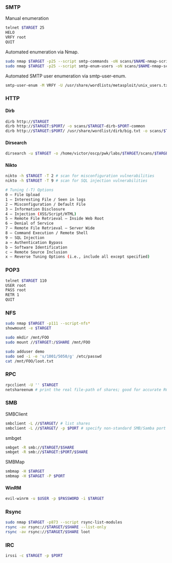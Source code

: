 ### SMTP
Manual enumeration
```bash
telnet $TARGET 25
HELO
VRFY root
QUIT
```

Automated enumeration via Nmap.
```bash
sudo nmap $TARGET -p25 --script smtp-commands -oN scans/$NAME-nmap-script-smtp-commands
sudo nmap $TARGET -p25 --script smtp-enum-users -oN scans/$NAME-nmap-script-smtp-enum-users
```

Automated SMTP user enumeration via smtp-user-enum.
```bash
smtp-user-enum -M VRFY -U /usr/share/wordlists/metasploit/unix_users.txt -t $TARGET
```

### HTTP
#### Dirb
```bash
dirb http://$TARGET 
dirb http://$TARGET:$PORT/ -o scans/$TARGET-dirb-$PORT-common
dirb http://$TARGET:$PORT/ /usr/share/wordlist/dirb/big.txt -o scans/$TARGET-dirb-$PORT-big
```

#### Dirsearch
```bash
dirsearch -u $TARGET -o /home/victor/oscp/pwk/labs/$TARGET/scans/$TARGET-dirsearch-$PORT-$WORDLIST 
```

#### Nikto
```bash
nikto -h $TARGET -T 2 # scan for misconfiguration vulnerabilities
nikto -h $TARGET -T 9 # scan for SQL injection vulnerabilities
```

```bash
# Tuning (-T) Options
0 – File Upload
1 – Interesting File / Seen in logs
2 – Misconfiguration / Default File
3 – Information Disclosure
4 – Injection (XSS/Script/HTML)
5 – Remote File Retrieval – Inside Web Root
6 – Denial of Service
7 – Remote File Retrieval – Server Wide
8 – Command Execution / Remote Shell
9 – SQL Injection
a – Authentication Bypass
b – Software Identification
c – Remote Source Inclusion
x – Reverse Tuning Options (i.e., include all except specified)
```

### POP3 
```bash
telnet $TARGET 110
USER root
PASS root
RETR 1
QUIT
```

### NFS
```bash
sudo nmap $TARGET -p111 --script-nfs* 
showmount -e $TARGET 

sudo mkdir /mnt/FOO
sudo mount //$TARGET:/$SHARE /mnt/FOO

sudo adduser demo
sudo sed -i -e 's/1001/5050/g' /etc/passwd
cat /mnt/FOO/loot.txt
```

### RPC
```bash
rpcclient -U '' $TARGET
netshareenum # print the real file-path of shares; good for accurate RCE
```

### SMB
SMBClient
```bash
smbclient -L //$TARGET/ # list shares
smbclient -L //$TARGET/ -p $PORT # specify non-standard SMB/Samba port
```

smbget
```bash
smbget -R smb://$TARGET/$SHARE
smbget -R smb://$TARGET:$PORT/$SHARE
```

SMBMap
```bash
smbmap -H $TARGET
smbmap -H $TARGET -P $PORT
```

#### WinRM
```bash
evil-winrm -u $USER -p $PASSWORD -i $TARGET
```

### Rsync
```bash
sudo nmap $TARGET -p873 --script rsync-list-modules
rsync -av rsync://$TARGET/$SHARE --list-only
rsync -av rsync://$TARGET/$SHARE loot
```

### IRC
```bash
irssi -c $TARGET -p $PORT
```